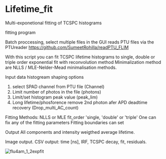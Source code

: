 # Lifetime_fit
Multi-exponetional fitting of TCSPC histograms

fitting program

Batch proccessing, select multiple files in the GUI
reads PTU files via the PTUreader https://github.com/SumeetRohilla/readPTU_FLIM

With this script you can fit TCSPC lifetime histograms to single, double or triple order exponential fit with reconvolution method
Minimalization method are NLLS / MLE-Nelder-Mead minimalisation methods.



Input data histogream shaping options
1. select SPAD channel from PTU file (Channel)
2. Limit number of photos in the file (photons)
3. Limit/set histogram peak value (peak_lim)
4. Long lifetime/phosforence remove 2nd photon afer APD deadtime recovery (Drop_multi_AC_count)


Fitting Methods: NLLS or MLE
fit_order 'single, 'double' or 'triple'
One can fix any of the fitting parameters
Fitting boundaries can set

Output All components and intensity weigthed average lifetime.

Image output.
CSV output: time [ns], IRF, TCSPC decay, fit, residuals.

![flu4am_1_2expfit](https://github.com/RobertMolenaar-UT/Lifetime_fit/assets/74496038/0783d875-3b51-4a6b-8f92-d8714442c160)
